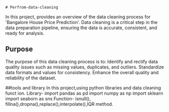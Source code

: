 	# Perfrom-data-cleaning
In this project, provides an overview of the data cleaning process for 'Bangalore House Price Prediction'. Data cleaning is a critical step in the data preparation pipeline, ensuring the data is accurate, consistent, and ready for analysis.

## Purpose

The purpose of this data cleaning process is to:
Identify and rectify data quality issues such as missing values, duplicates, and outliers.
Standardize data formats and values for consistency.
Enhance the overall quality and reliability of the dataset.

##tools and library
In this project,using python libraries and data cleaning funct        ion.
        Library- import pandas as pd
	         import numpy as np
	         import sklearn
                 import seaborn as sns
	Function- isnull(), fillna(),dropna(),replace(),interpolate(),IQR method.

				

